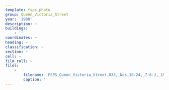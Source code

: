 ```yaml
---
template: fsps_photo
group: Queen_Victoria_Street
year: '1980'
description: ~
buildings:
    - ''
coordinates: ~
heading: ~
classification: ~
section: ~
cell: ~
film_roll: ~
files:
    -
        filename: 'FSPS_Queen_Victoria_Street_033,_Nos_18-24,_7-6-J,_1980.png'
        caption: ''
---
```

